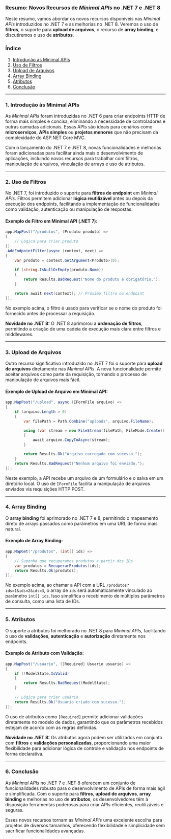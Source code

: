 ### Resumo: Novos Recursos de *Minimal APIs* no .NET 7 e .NET 8

Neste resumo, vamos abordar os novos recursos disponíveis nas *Minimal APIs* introduzidos no .NET 7 e as melhorias no .NET 8. Veremos o uso de **filtros**, o suporte para **upload de arquivos**, o recurso de **array binding**, e discutiremos o uso de **atributos**.

### Índice

1. [Introdução às Minimal APIs](#introdução)
2. [Uso de Filtros](#uso-de-filtros)
3. [Upload de Arquivos](#upload-de-arquivos)
4. [Array Binding](#array-binding)
5. [Atributos](#atributos)
6. [Conclusão](#conclusão)

---

### 1. Introdução às Minimal APIs

As *Minimal APIs* foram introduzidas no .NET 6 para criar endpoints HTTP de forma mais simples e concisa, eliminando a necessidade de controladores e outras camadas adicionais. Essas APIs são ideais para cenários como **microserviços**, **APIs simples** ou **projetos menores** que não precisam da complexidade do ASP.NET Core MVC.

Com o lançamento do .NET 7 e .NET 8, novas funcionalidades e melhorias foram adicionadas para facilitar ainda mais o desenvolvimento de aplicações, incluindo novos recursos para trabalhar com filtros, manipulação de arquivos, vinculação de arrays e uso de atributos.

---

### 2. Uso de Filtros

No .NET 7, foi introduzido o suporte para **filtros de endpoint** em *Minimal APIs*. Filtros permitem adicionar **lógica reutilizável** antes ou depois da execução dos endpoints, facilitando a implementação de funcionalidades como validação, autenticação ou manipulação de respostas.

#### Exemplo de Filtro em Minimal API (.NET 7):

```csharp
app.MapPost("/produtos", (Produto produto) => 
{
    // Lógica para criar produto
})
.AddEndpointFilter(async (context, next) => 
{
    var produto = context.GetArgument<Produto>(0);
    
    if (string.IsNullOrEmpty(produto.Nome))
    {
        return Results.BadRequest("Nome do produto é obrigatório.");
    }

    return await next(context); // Próximo filtro ou endpoint
});
```

No exemplo acima, o filtro é usado para verificar se o nome do produto foi fornecido antes de processar a requisição.

**Novidade no .NET 8:** O .NET 8 aprimorou a **ordenação de filtros**, permitindo a criação de uma cadeia de execução mais clara entre filtros e middlewares.

---

### 3. Upload de Arquivos

Outro recurso significativo introduzido no .NET 7 foi o suporte para **upload de arquivos** diretamente nas *Minimal APIs*. A nova funcionalidade permite aceitar arquivos como parte da requisição, tornando o processo de manipulação de arquivos mais fácil.

#### Exemplo de Upload de Arquivo em Minimal API:

```csharp
app.MapPost("/upload", async (IFormFile arquivo) =>
{
    if (arquivo.Length > 0)
    {
        var filePath = Path.Combine("uploads", arquivo.FileName);

        using (var stream = new FileStream(filePath, FileMode.Create))
        {
            await arquivo.CopyToAsync(stream);
        }

        return Results.Ok("Arquivo carregado com sucesso.");
    }
    return Results.BadRequest("Nenhum arquivo foi enviado.");
});
```

Neste exemplo, a API recebe um arquivo de um formulário e o salva em um diretório local. O uso de `IFormFile` facilita a manipulação de arquivos enviados via requisições HTTP POST.

---

### 4. Array Binding

O **array binding** foi aprimorado no .NET 7 e 8, permitindo o mapeamento direto de arrays passados como parâmetros em uma URL de forma mais natural.

#### Exemplo de Array Binding:

```csharp
app.MapGet("/produtos", (int[] ids) =>
{
    // Suponha que recuperamos produtos a partir dos IDs
    var produtos = RecuperarProdutos(ids);
    return Results.Ok(produtos);
});
```

No exemplo acima, ao chamar a API com a URL `/produtos?ids=1&ids=2&ids=3`, o array de `ids` será automaticamente vinculado ao parâmetro `int[] ids`. Isso simplifica o recebimento de múltiplos parâmetros de consulta, como uma lista de IDs.

---

### 5. Atributos

O suporte a atributos foi melhorado no .NET 8 para *Minimal APIs*, facilitando o uso de **validações**, **autenticação** e **autorização** diretamente nos endpoints.

#### Exemplo de Atributo com Validação:

```csharp
app.MapPost("/usuario", ([Required] Usuario usuario) =>
{
    if (!ModelState.IsValid)
    {
        return Results.BadRequest(ModelState);
    }
    
    // Lógica para criar usuário
    return Results.Ok("Usuário criado com sucesso.");
});
```

O uso de atributos como `[Required]` permite adicionar validações diretamente no modelo de dados, garantindo que os parâmetros recebidos estejam de acordo com as regras definidas.

**Novidade no .NET 8:** Os atributos agora podem ser utilizados em conjunto com **filtros** e **validações personalizadas**, proporcionando uma maior flexibilidade para adicionar lógica de controle e validação nos endpoints de forma declarativa.

---

### 6. Conclusão

As *Minimal APIs* no .NET 7 e .NET 8 oferecem um conjunto de funcionalidades robusto para o desenvolvimento de APIs de forma mais ágil e simplificada. Com o suporte para **filtros**, **upload de arquivos**, **array binding** e melhorias no uso de **atributos**, os desenvolvedores têm à disposição ferramentas poderosas para criar APIs eficientes, reutilizáveis e seguras.

Esses novos recursos tornam as *Minimal APIs* uma excelente escolha para projetos de diversos tamanhos, oferecendo flexibilidade e simplicidade sem sacrificar funcionalidades avançadas.